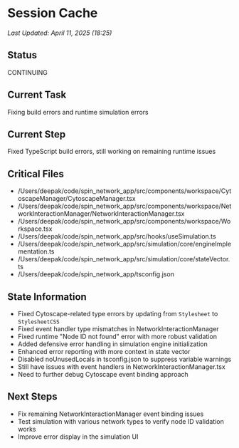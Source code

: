 # Session Cache

*Last Updated: April 11, 2025 (18:25)*

## Status
CONTINUING

## Current Task
Fixing build errors and runtime simulation errors

## Current Step
Fixed TypeScript build errors, still working on remaining runtime issues

## Critical Files
- /Users/deepak/code/spin_network_app/src/components/workspace/CytoscapeManager/CytoscapeManager.tsx
- /Users/deepak/code/spin_network_app/src/components/workspace/NetworkInteractionManager/NetworkInteractionManager.tsx
- /Users/deepak/code/spin_network_app/src/components/workspace/Workspace.tsx
- /Users/deepak/code/spin_network_app/src/hooks/useSimulation.ts
- /Users/deepak/code/spin_network_app/src/simulation/core/engineImplementation.ts
- /Users/deepak/code/spin_network_app/src/simulation/core/stateVector.ts
- /Users/deepak/code/spin_network_app/tsconfig.json

## State Information
- Fixed Cytoscape-related type errors by updating from `Stylesheet` to `StylesheetCSS` 
- Fixed event handler type mismatches in NetworkInteractionManager
- Fixed runtime "Node ID not found" error with more robust validation
- Added defensive error handling in simulation engine initialization
- Enhanced error reporting with more context in state vector
- Disabled noUnusedLocals in tsconfig.json to suppress variable warnings
- Still have issues with event handlers in NetworkInteractionManager.tsx
- Need to further debug Cytoscape event binding approach

## Next Steps
- Fix remaining NetworkInteractionManager event binding issues
- Test simulation with various network types to verify node ID validation works
- Improve error display in the simulation UI
